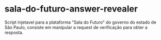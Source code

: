 # sala-do-futuro-answer-revealer
 Script injetavel para a plataforma "Sala do Futuro" do governo do estado de São Paulo, consiste em manipular a request de verificação para obter a resposta.